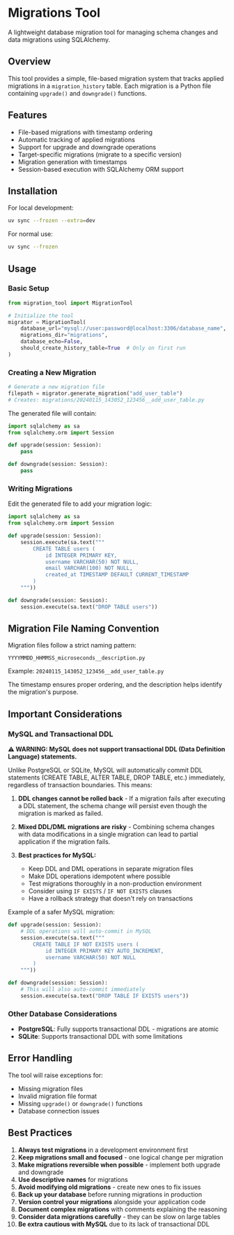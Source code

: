 # Migrations Tool

A lightweight database migration tool for managing schema changes and data migrations using SQLAlchemy.

## Overview

This tool provides a simple, file-based migration system that tracks applied migrations in a `migration_history` table. Each migration is a Python file containing `upgrade()` and `downgrade()` functions.

## Features

- File-based migrations with timestamp ordering
- Automatic tracking of applied migrations
- Support for upgrade and downgrade operations
- Target-specific migrations (migrate to a specific version)
- Migration generation with timestamps
- Session-based execution with SQLAlchemy ORM support

## Installation

For local development:
```bash
uv sync --frozen --extra=dev
```

For normal use:
```bash
uv sync --frozen
```

## Usage

### Basic Setup

```python
from migration_tool import MigrationTool

# Initialize the tool
migrator = MigrationTool(
    database_url="mysql://user:password@localhost:3306/database_name",
    migrations_dir="migrations",
    database_echo=False,
    should_create_history_table=True  # Only on first run
)
```

### Creating a New Migration

```python
# Generate a new migration file
filepath = migrator.generate_migration("add_user_table")
# Creates: migrations/20240115_143052_123456__add_user_table.py
```

The generated file will contain:
```python
import sqlalchemy as sa
from sqlalchemy.orm import Session

def upgrade(session: Session):
    pass

def downgrade(session: Session):
    pass
```

### Writing Migrations

Edit the generated file to add your migration logic:

```python
import sqlalchemy as sa
from sqlalchemy.orm import Session

def upgrade(session: Session):
    session.execute(sa.text("""
        CREATE TABLE users (
            id INTEGER PRIMARY KEY,
            username VARCHAR(50) NOT NULL,
            email VARCHAR(100) NOT NULL,
            created_at TIMESTAMP DEFAULT CURRENT_TIMESTAMP
        )
    """))

def downgrade(session: Session):
    session.execute(sa.text("DROP TABLE users"))
```

## Migration File Naming Convention

Migration files follow a strict naming pattern:
```
YYYYMMDD_HHMMSS_microseconds__description.py
```

Example: `20240115_143052_123456__add_user_table.py`

The timestamp ensures proper ordering, and the description helps identify the migration's purpose.

## Important Considerations

### MySQL and Transactional DDL

**⚠️ WARNING: MySQL does not support transactional DDL (Data Definition Language) statements.**

Unlike PostgreSQL or SQLite, MySQL will automatically commit DDL statements (CREATE TABLE, ALTER TABLE, DROP TABLE, etc.) immediately, regardless of transaction boundaries. This means:

1. **DDL changes cannot be rolled back** - If a migration fails after executing a DDL statement, the schema change will persist even though the migration is marked as failed.

2. **Mixed DDL/DML migrations are risky** - Combining schema changes with data modifications in a single migration can lead to partial application if the migration fails.

3. **Best practices for MySQL:**
   - Keep DDL and DML operations in separate migration files
   - Make DDL operations idempotent where possible
   - Test migrations thoroughly in a non-production environment
   - Consider using `IF EXISTS` / `IF NOT EXISTS` clauses
   - Have a rollback strategy that doesn't rely on transactions

Example of a safer MySQL migration:
```python
def upgrade(session: Session):
    # DDL operations will auto-commit in MySQL
    session.execute(sa.text("""
        CREATE TABLE IF NOT EXISTS users (
            id INTEGER PRIMARY KEY AUTO_INCREMENT,
            username VARCHAR(50) NOT NULL
        )
    """))

def downgrade(session: Session):
    # This will also auto-commit immediately
    session.execute(sa.text("DROP TABLE IF EXISTS users"))
```

### Other Database Considerations

- **PostgreSQL**: Fully supports transactional DDL - migrations are atomic
- **SQLite**: Supports transactional DDL with some limitations

## Error Handling

The tool will raise exceptions for:
- Missing migration files
- Invalid migration file format
- Missing `upgrade()` or `downgrade()` functions
- Database connection issues

## Best Practices

1. **Always test migrations** in a development environment first
2. **Keep migrations small and focused** - one logical change per migration
3. **Make migrations reversible when possible** - implement both upgrade and downgrade
4. **Use descriptive names** for migrations
5. **Avoid modifying old migrations** - create new ones to fix issues
6. **Back up your database** before running migrations in production
7. **Version control your migrations** alongside your application code
8. **Document complex migrations** with comments explaining the reasoning
9. **Consider data migrations carefully** - they can be slow on large tables
10. **Be extra cautious with MySQL** due to its lack of transactional DDL